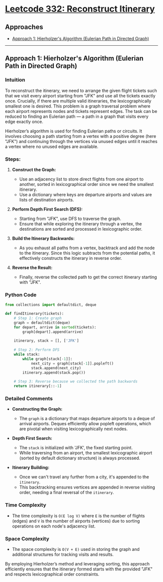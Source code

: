 # [Leetcode 332: Reconstruct Itinerary](https://leetcode.com/problems/reconstruct-itinerary/)

## Approaches
- [Approach 1: Hierholzer's Algorithm (Eulerian Path in Directed Graph)](#approach-1)
  
---

## Approach 1: Hierholzer's Algorithm (Eulerian Path in Directed Graph)

### Intuition
To reconstruct the itinerary, we need to arrange the given flight tickets such that we visit every airport starting from "JFK" and use all the tickets exactly once. Crucially, if there are multiple valid itineraries, the lexicographically smallest one is desired. This problem is a graph traversal problem where each airport represents nodes and tickets represent edges. The task can be reduced to finding an Eulerian path — a path in a graph that visits every edge exactly once.

Hierholzer’s algorithm is used for finding Eulerian paths or circuits. It involves choosing a path starting from a vertex with a positive degree (here "JFK") and continuing through the vertices via unused edges until it reaches a vertex where no unused edges are available.

### Steps:
1. **Construct the Graph:** 
   - Use an adjacency list to store direct flights from one airport to another, sorted in lexicographical order since we need the smallest itinerary.
   - Use a dictionary where keys are departure airports and values are lists of destination airports.

2. **Perform Depth First Search (DFS):**
   - Starting from "JFK", use DFS to traverse the graph. 
   - Ensure that while exploring the itinerary through a vertex, the destinations are sorted and processed in lexicographic order.
   
3. **Build the Itinerary Backwards:**
   - As you exhaust all paths from a vertex, backtrack and add the node to the itinerary. Since this logic subtracts from the potential paths, it effectively constructs the itinerary in reverse order.
   
4. **Reverse the Result:**
   - Finally, reverse the collected path to get the correct itinerary starting with "JFK".

### Python Code
```python
from collections import defaultdict, deque

def findItinerary(tickets):
    # Step 1: Create graph
    graph = defaultdict(deque)
    for depart, arrive in sorted(tickets):
        graph[depart].append(arrive)
    
    itinerary, stack = [], ['JFK']
    
    # Step 2: Perform DFS
    while stack:
        while graph[stack[-1]]:
            next_city = graph[stack[-1]].popleft()
            stack.append(next_city)
        itinerary.append(stack.pop())
    
    # Step 3: Reverse because we collected the path backwards
    return itinerary[::-1]
```

### Detailed Comments
- **Constructing the Graph:**
  - The `graph` is a dictionary that maps departure airports to a deque of arrival airports. Deques efficiently allow popleft operations, which are pivotal when visiting lexicographically next nodes.

- **Depth First Search:**
  - The `stack` is initialized with 'JFK', the fixed starting point.
  - While traversing from an airport, the smallest lexicographic airport (sorted by default dictionary structure) is always processed.

- **Itinerary Building:**
  - Once we can't travel any further from a city, it's appended to the `itinerary`.
  - This backtracking ensures vertices are appended in reverse visiting order, needing a final reversal of the `itinerary`.

### Time Complexity
- The time complexity is `O(E log V)` where `E` is the number of flights (edges) and `V` is the number of airports (vertices) due to sorting operations on each node's adjacency list.

### Space Complexity
- The space complexity is `O(V + E)` used in storing the graph and additional structures for tracking visits and results.

By employing Hierholzer’s method and leveraging sorting, this approach efficiently ensures that the itinerary formed starts with the provided "JFK" and respects lexicographical order constraints.


